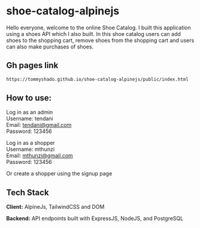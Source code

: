 # shoe-catalog-alpinejs

Hello everyone, welcome to the online Shoe Catalog. I built this application using a shoes API which I also built. In this shoe catalog users can add shoes to the shopping cart, remove shoes from the shopping cart and users can also make purchases of shoes.

## Gh pages link
```bash
https://tommyshado.github.io/shoe-catalog-alpinejs/public/index.html
```

## How to use:

Log in as an admin <br>
<span>Username:</span> tendani <br>
<span>Email:</span> tendani@gmail.com <br>
<span>Password:</span> 123456 <br>

Log in as a shopper <br>
<span>Username:</span> mthunzi <br>
<span>Email:</span> mthunzi@gmail.com <br>
<span>Password:</span> 123456 <br>

Or create a shopper using the signup page

## Tech Stack

**Client:** AlpineJs, TailwindCSS and DOM

**Backend:** API endpoints built with ExpressJS, NodeJS, and PostgreSQL
